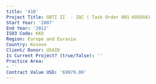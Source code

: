 ```yaml
---
title: '410'
Project Title: GBTI II  - IQC ( Task Order 001 KOSOVA)
Start Year: '2007'
End Year: '2012'
ISO3 Code: KKO
Region: Europe and Eurasia
Country: Kosovo
Client/ Donor: USAID
Is Current Project? (true/false): ''
Practice Area:
- ''
Contract Value USD: '69079.00'
---
```


